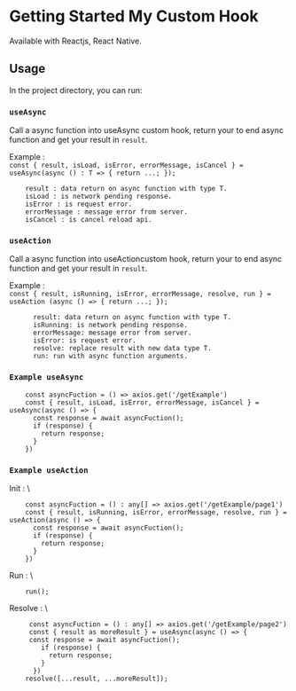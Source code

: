 # Getting Started My Custom Hook

Available with Reactjs, React Native.

## Usage

In the project directory, you can run:

### `useAsync`

Call a async function into useAsync custom hook, return your to end async function and get your result in ```result```.

Example : \
  ```const { result, isLoad, isError, errorMessage, isCancel } = useAsync(async () : T => { return ...; }); ```
  ``` 
      result : data return on async function with type T.
      isLoad : is network pending response.
      isError : is request error.
      errorMessage : message error from server.
      isCancel : is cancel reload api.
  ```
### `useAction`

Call a async function into useActioncustom hook, return your to end async function and get your result in ```result```.

Example : \
  ```const { result, isRunning, isError, errorMessage, resolve, run } = useAction (async () => { return ...; }); ```
  ``` 
        result: data return on async function with type T.
        isRunning: is network pending response.
        errorMessage: message error from server.
        isError: is request error.
        resolve: replace result with new data type T.
        run: run with async function arguments.
  ```
  
 ### `Example useAsync`
  ```
      const asyncFuction = () => axios.get('/getExample')
      const { result, isLoad, isError, errorMessage, isCancel } = useAsync(async () => {
        const response = await asyncFuction();
        if (response) {
          return response;
        }
      })
  ```
 ### `Example useAction`
 Init : \
  ```
      const asyncFuction = () : any[] => axios.get('/getExample/page1')
      const { result, isRunning, isError, errorMessage, resolve, run } = useAction(async () => {
        const response = await asyncFuction();
        if (response) {
          return response;
        }
      })
  ```
 Run : \
  ```
      run();
  ```
 Resolve : \
  ```
       const asyncFuction = () : any[] => axios.get('/getExample/page2')
       const { result as moreResult } = useAsync(async () => {
       const response = await asyncFuction();
          if (response) {
            return response;
          }
        })
      resolve([...result, ...moreResult]);
  ```
  
  

